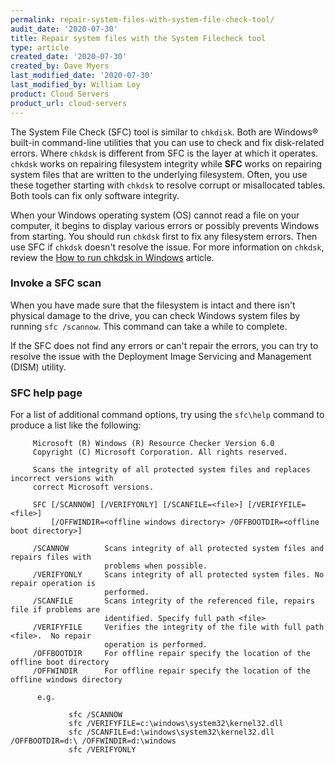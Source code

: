 ```yaml
---
permalink: repair-system-files-with-system-file-check-tool/
audit_date: '2020-07-30'
title: Repair system files with the System Filecheck tool
type: article
created_date: '2020-07-30'
created_by: Dave Myers
last_modified_date: '2020-07-30'
last_modified_by: William Loy
product: Cloud Servers
product_url: cloud-servers
---
```


The System File Check (SFC) tool is similar to `chkdisk`. Both are Windows&reg; built-in command-line utilities that
you can use to check and fix disk-related errors. Where `chkdsk` is different from SFC is the layer at which it
operates. `chkdsk` works on repairing filesystem integrity while **SFC** works on repairing system files that are
written to the underlying filesystem. Often, you use these together starting with `chkdsk` to resolve corrupt or
misallocated tables. Both tools can fix only software integrity.

When your Windows operating system (OS) cannot read a file on your computer, it begins to display various errors
or possibly prevents Windows from starting. You should run `chkdsk` first to fix any filesystem errors. Then use SFC
if `chkdsk` doesn't resolve the issue. For more information on `chkdsk`, review the
[How to run chkdsk in Windows](https://support.rackspace.com/how-to/how-to-run-chkdsk-in-windows/) article.

### Invoke a SFC scan

When you have made sure that the filesystem is intact and there isn't physical damage to the drive, you can check
Windows system files by running `sfc /scannow`. This command can take a while to complete.

If the SFC does not find any errors or can't repair the errors, you can try to resolve the issue with the Deployment
Image Servicing and Management (DISM) utility.

### SFC help page

For a list of additional command options, try using the `sfc\help` command to produce a list like the following:

         Microsoft (R) Windows (R) Resource Checker Version 6.0
         Copyright (C) Microsoft Corporation. All rights reserved.

         Scans the integrity of all protected system files and replaces incorrect versions with
         correct Microsoft versions.

         SFC [/SCANNOW] [/VERIFYONLY] [/SCANFILE=<file>] [/VERIFYFILE=<file>]
             [/OFFWINDIR=<offline windows directory> /OFFBOOTDIR=<offline boot directory>]

         /SCANNOW        Scans integrity of all protected system files and repairs files with
                         problems when possible.
         /VERIFYONLY     Scans integrity of all protected system files. No repair operation is
                         performed.
         /SCANFILE       Scans integrity of the referenced file, repairs file if problems are
                         identified. Specify full path <file>
         /VERIFYFILE     Verifies the integrity of the file with full path <file>.  No repair
                         operation is performed.
         /OFFBOOTDIR     For offline repair specify the location of the offline boot directory
         /OFFWINDIR      For offline repair specify the location of the offline windows directory

          e.g.

                 sfc /SCANNOW
                 sfc /VERIFYFILE=c:\windows\system32\kernel32.dll
                 sfc /SCANFILE=d:\windows\system32\kernel32.dll /OFFBOOTDIR=d:\ /OFFWINDIR=d:\windows
                 sfc /VERIFYONLY
